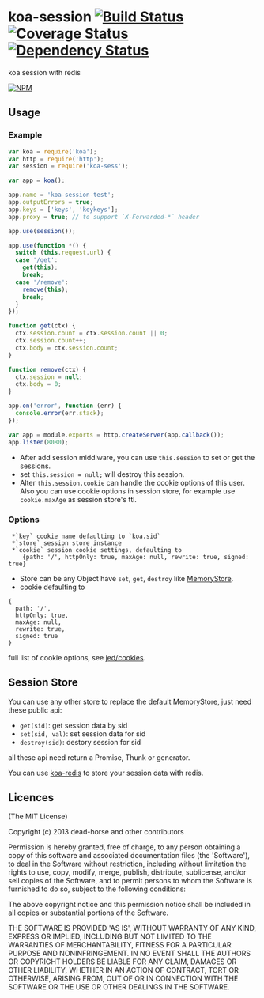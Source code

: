 koa-session [![Build Status](https://secure.travis-ci.org/dead-horse/koa-session.png)](http://travis-ci.org/dead-horse/koa-session) [![Coverage Status](https://coveralls.io/repos/dead-horse/koa-session/badge.png)](https://coveralls.io/r/dead-horse/koa-session) [![Dependency Status](https://gemnasium.com/dead-horse/koa-session.png)](https://gemnasium.com/dead-horse/koa-session)
=========

koa session with redis

[![NPM](https://nodei.co/npm/koa-sess.png?downloads=true)](https://nodei.co/npm/koa-sess/)

## Usage  

### Example

```javascript
var koa = require('koa');
var http = require('http');
var session = require('koa-sess');

var app = koa();

app.name = 'koa-session-test';
app.outputErrors = true;
app.keys = ['keys', 'keykeys'];
app.proxy = true; // to support `X-Forwarded-*` header

app.use(session());

app.use(function *() {
  switch (this.request.url) {
  case '/get':
    get(this);
    break;
  case '/remove':
    remove(this);
    break;
  }
});

function get(ctx) {
  ctx.session.count = ctx.session.count || 0;
  ctx.session.count++;
  ctx.body = ctx.session.count;
}

function remove(ctx) {
  ctx.session = null;
  ctx.body = 0;
}

app.on('error', function (err) {
  console.error(err.stack);
});

var app = module.exports = http.createServer(app.callback());
app.listen(8080);
```

* After add session middlware, you can use `this.session` to set or get the sessions. 
* set `this.session = null;` will destroy this session.
* Alter `this.session.cookie` can handle the cookie options of this user. Also you can use cookie options in session store, for example use `cookie.maxAge` as session store's ttl.

### Options

```
 *`key` cookie name defaulting to `koa.sid`
 *`store` session store instance
 *`cookie` session cookie settings, defaulting to
    {path: '/', httpOnly: true, maxAge: null, rewrite: true, signed: true}
 ```

* Store can be any Object have `set`, `get`, `destroy` like [MemoryStore](https://github.com/dead-horse/koa-session/blob/master/lib/store.js).
* cookie defaulting to

```
{
  path: '/',
  httpOnly: true,
  maxAge: null,
  rewrite: true,
  signed: true
}
```

full list of cookie options, see [jed/cookies](https://github.com/jed/cookies#cookiesset-name--value---options--).

## Session Store

You can use any other store to replace the default MemoryStore, just need these public api:

* `get(sid)`: get session data by sid
* `set(sid, val)`: set session data for sid
* `destroy(sid)`: destory session for sid

all these api need return a Promise, Thunk or generator.

You can use [koa-redis](https://github.com/dead-horse/koa-redis) to store your session data with redis.

## Licences
(The MIT License)

Copyright (c) 2013 dead-horse and other contributors

Permission is hereby granted, free of charge, to any person obtaining a copy of this software and associated documentation files (the 'Software'), to deal in the Software without restriction, including without limitation the rights to use, copy, modify, merge, publish, distribute, sublicense, and/or sell copies of the Software, and to permit persons to whom the Software is furnished to do so, subject to the following conditions:

The above copyright notice and this permission notice shall be included in all copies or substantial portions of the Software.

THE SOFTWARE IS PROVIDED 'AS IS', WITHOUT WARRANTY OF ANY KIND, EXPRESS OR IMPLIED, INCLUDING BUT NOT LIMITED TO THE WARRANTIES OF MERCHANTABILITY, FITNESS FOR A PARTICULAR PURPOSE AND NONINFRINGEMENT. IN NO EVENT SHALL THE AUTHORS OR COPYRIGHT HOLDERS BE LIABLE FOR ANY CLAIM, DAMAGES OR OTHER LIABILITY, WHETHER IN AN ACTION OF CONTRACT, TORT OR OTHERWISE, ARISING FROM, OUT OF OR IN CONNECTION WITH THE SOFTWARE OR THE USE OR OTHER DEALINGS IN THE SOFTWARE.

